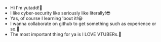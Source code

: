- Hi I'm yutadd!👋
- I like cyber-security like seriously like literally!😎
- Yas, of course I learning 'bout it!😀
- I wanna collaborate on github to get something such as experience or so.😤
- The most important thing for ya is I LOVE VTUBERs.🥰
